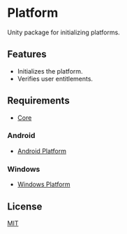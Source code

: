 # Platform

Unity package for initializing platforms.

## Features
* Initializes the platform.
* Verifies user entitlements.

## Requirements
* [Core](https://github.com/DreadedKane/core)

### Android
* [Android Platform](https://github.com/DreadedKane/platform-android)

### Windows
* [Windows Platform](https://github.com/DreadedKane/platform-windows)

## License
[MIT](https://choosealicense.com/licenses/mit)
